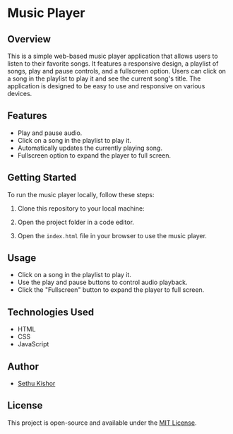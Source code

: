 # Music Player

## Overview
This is a simple web-based music player application that allows users to listen to their favorite songs. It features a responsive design, a playlist of songs, play and pause controls, and a fullscreen option. Users can click on a song in the playlist to play it and see the current song's title. The application is designed to be easy to use and responsive on various devices.

## Features
- Play and pause audio.
- Click on a song in the playlist to play it.
- Automatically updates the currently playing song.
- Fullscreen option to expand the player to full screen.

## Getting Started
To run the music player locally, follow these steps:

1. Clone this repository to your local machine:

2. Open the project folder in a code editor.

3. Open the `index.html` file in your browser to use the music player.

## Usage
- Click on a song in the playlist to play it.
- Use the play and pause buttons to control audio playback.
- Click the "Fullscreen" button to expand the player to full screen.

## Technologies Used
- HTML
- CSS
- JavaScript


## Author
- [Sethu Kishor](https://github.com/sethukishorramasamy)

## License
This project is open-source and available under the [MIT License](LICENSE).
